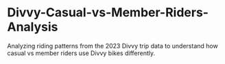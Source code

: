 # Divvy-Casual-vs-Member-Riders-Analysis
Analyzing riding patterns from the 2023 Divvy trip data to understand how casual vs member riders use Divvy bikes differently.
